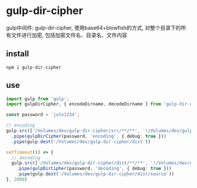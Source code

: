 # gulp-dir-cipher

gulp中间件: gulp-dir-cipher, 使用base64+blowfish的方式, 对整个目录下的所有文件进行加密, 包括加密文件名、目录名、文件内容

## install

`npm i gulp-dir-cipher`

## use

```typescript
import gulp from 'gulp';
import gulpDirCipher, { encodeDirname, decodeDirname } from 'gulp-dir-cipher';

const password = 'juln1234';

// encoding
gulp.src(['/Volumes/dev/gulp-dir-cipher/src/**/**', '!/Volumes/dev/gulp-dir-cipher/src'])
  .pipe(gulpDirCipher(password, 'encoding', { debug: true }))
  .pipe(gulp.dest('/Volumes/dev/gulp-dir-cipher/dist'))

setTimeout(() => {
  // decoding
  gulp.src(['/Volumes/dev/gulp-dir-cipher/dist/**/**', '!/Volumes/dev/gulp-dir-cipher/dist'])
    .pipe(gulpDirCipher(password, 'decoding', { debug: true }))
    .pipe(gulp.dest('/Volumes/dev/gulp-dir-cipher/dist/source'))
}, 2000)
```
